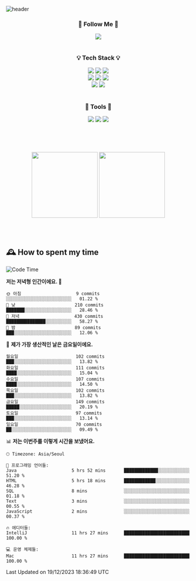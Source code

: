 ![header](https://capsule-render.vercel.app/api?type=waving&color=0:FFE29F,50:FFA99F,100:FF719A&height=300&fontAlignY=40&section=header&text=sung%20eun&fontSize=80&fontColor=FFFFFF)

<div align="center">
	<h3>🐹  Follow Me  🐹</h3>
	<a href="https://velog.io/@saeun05" target="_blank"><img src="https://img.shields.io/badge/Velog-20C997?style=flat&logo=velog&logoColor=white"/></a><br><br>
	<h3>💡  Tech Stack  💡</h3>
	<img src="https://img.shields.io/badge/Java-0078D4?style=flat"/>
	<img src="https://img.shields.io/badge/Spring-6DB33F?style=flat&logo=spring&logoColor=white"/>
	<img src="https://img.shields.io/badge/SpringBoot-6DB33F?style=flat&logo=springboot&logoColor=white"/><br>
	<img src="https://img.shields.io/badge/HTML5-E34F26?style=flat&logo=html5&logoColor=white"/>
	<img src="https://img.shields.io/badge/CSS3-1572B6?style=flat&logo=css3&logoColor=white"/>
	<img src="https://img.shields.io/badge/jQuery-0769AD?style=flat&logo=jquery&logoColor=white"/><br>
	<img src="https://img.shields.io/badge/MySQL-4479A1?style=flat&logo=mysql&logoColor=white"/>
	<img src="https://img.shields.io/badge/oracle-F80000?style=flat&logo=oracle&logoColor=white"/><br><br>
	<h3>🔦  Tools  🔦</h3>
	<img src="https://img.shields.io/badge/intelliJ IDEA-000000?style=flat&logo=intellijidea&logoColor=white"/>
	<img src="https://img.shields.io/badge/Notion-F9DC3E?style=flat&logo=notion&logoColor=white"/>
	<img src="https://img.shields.io/badge/Git-F05032?style=flat&logo=git&logoColor=white"/><br><br>
</div>

<br><br>

<div align="center">
  <img style="height:180px" src="https://github-readme-stats.vercel.app/api?username=sungeunn&show_icons=true&theme=omni&locale=kr"/>
  <img style="height:180px" src="https://github-readme-stats.vercel.app/api/top-langs/?username=sungeunn&theme=omni&layout=compact&locale=kr"/>
</div>

<br><br>

## 🕰 How to spent my time
<!--START_SECTION:waka-->
![Code Time](http://img.shields.io/badge/Code%20Time-324%20hrs%2021%20mins-blue)

**저는 저녁형 인간이에요. 🦉** 

```text
🌞 아침                     9 commits           ░░░░░░░░░░░░░░░░░░░░░░░░░   01.22 % 
🌆 낮　                     210 commits         ███████░░░░░░░░░░░░░░░░░░   28.46 % 
🌃 저녁                     430 commits         ███████████████░░░░░░░░░░   58.27 % 
🌙 밤　                     89 commits          ███░░░░░░░░░░░░░░░░░░░░░░   12.06 % 
```
📅 **제가 가장 생산적인 날은 금요일이에요.** 

```text
월요일                      102 commits         ███░░░░░░░░░░░░░░░░░░░░░░   13.82 % 
화요일                      111 commits         ████░░░░░░░░░░░░░░░░░░░░░   15.04 % 
수요일                      107 commits         ████░░░░░░░░░░░░░░░░░░░░░   14.50 % 
목요일                      102 commits         ███░░░░░░░░░░░░░░░░░░░░░░   13.82 % 
금요일                      149 commits         █████░░░░░░░░░░░░░░░░░░░░   20.19 % 
토요일                      97 commits          ███░░░░░░░░░░░░░░░░░░░░░░   13.14 % 
일요일                      70 commits          ██░░░░░░░░░░░░░░░░░░░░░░░   09.49 % 
```


📊 **저는 이번주를 이렇게 시간을 보냈어요.** 

```text
🕑︎ Timezone: Asia/Seoul

💬 프로그래밍 언어들: 
Java                     5 hrs 52 mins       █████████████░░░░░░░░░░░░   51.20 % 
HTML                     5 hrs 18 mins       ████████████░░░░░░░░░░░░░   46.28 % 
SQL                      8 mins              ░░░░░░░░░░░░░░░░░░░░░░░░░   01.18 % 
Text                     3 mins              ░░░░░░░░░░░░░░░░░░░░░░░░░   00.55 % 
JavaScript               2 mins              ░░░░░░░░░░░░░░░░░░░░░░░░░   00.37 % 

🔥 에디터들: 
IntelliJ                 11 hrs 27 mins      █████████████████████████   100.00 % 

💻 운영 체제들: 
Mac                      11 hrs 27 mins      █████████████████████████   100.00 % 
```


 Last Updated on 19/12/2023 18:36:49 UTC
<!--END_SECTION:waka-->
